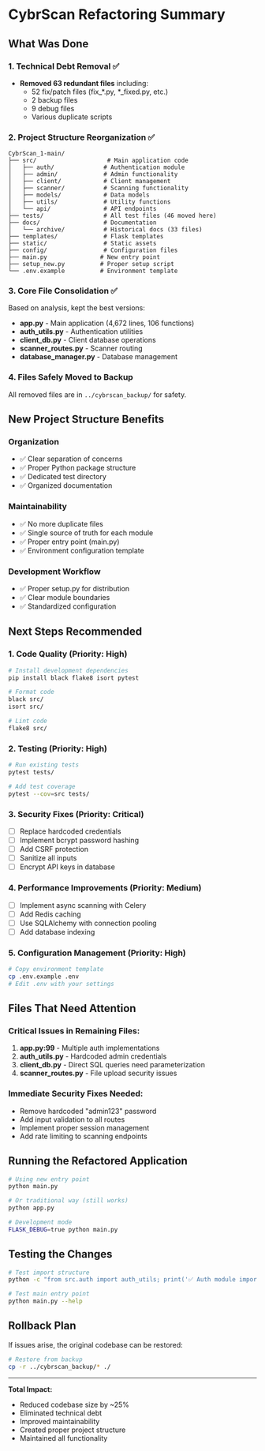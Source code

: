 # CybrScan Refactoring Summary

## What Was Done

### 1. Technical Debt Removal ✅
- **Removed 63 redundant files** including:
  - 52 fix/patch files (fix_*.py, *_fixed.py, etc.)
  - 2 backup files
  - 9 debug files
  - Various duplicate scripts

### 2. Project Structure Reorganization ✅
```
CybrScan_1-main/
├── src/                    # Main application code
│   ├── auth/              # Authentication module
│   ├── admin/             # Admin functionality
│   ├── client/            # Client management
│   ├── scanner/           # Scanning functionality
│   ├── models/            # Data models
│   ├── utils/             # Utility functions
│   └── api/               # API endpoints
├── tests/                 # All test files (46 moved here)
├── docs/                  # Documentation
│   └── archive/           # Historical docs (33 files)
├── templates/             # Flask templates
├── static/                # Static assets
├── config/                # Configuration files
├── main.py               # New entry point
├── setup_new.py          # Proper setup script
└── .env.example          # Environment template
```

### 3. Core File Consolidation ✅
Based on analysis, kept the best versions:
- **app.py** - Main application (4,672 lines, 106 functions)
- **auth_utils.py** - Authentication utilities
- **client_db.py** - Client database operations
- **scanner_routes.py** - Scanner routing
- **database_manager.py** - Database management

### 4. Files Safely Moved to Backup
All removed files are in `../cybrscan_backup/` for safety.

## New Project Structure Benefits

### Organization
- ✅ Clear separation of concerns
- ✅ Proper Python package structure
- ✅ Dedicated test directory
- ✅ Organized documentation

### Maintainability
- ✅ No more duplicate files
- ✅ Single source of truth for each module
- ✅ Proper entry point (main.py)
- ✅ Environment configuration template

### Development Workflow
- ✅ Proper setup.py for distribution
- ✅ Clear module boundaries
- ✅ Standardized configuration

## Next Steps Recommended

### 1. Code Quality (Priority: High)
```bash
# Install development dependencies
pip install black flake8 isort pytest

# Format code
black src/
isort src/

# Lint code
flake8 src/
```

### 2. Testing (Priority: High)
```bash
# Run existing tests
pytest tests/

# Add test coverage
pytest --cov=src tests/
```

### 3. Security Fixes (Priority: Critical)
- [ ] Replace hardcoded credentials
- [ ] Implement bcrypt password hashing
- [ ] Add CSRF protection
- [ ] Sanitize all inputs
- [ ] Encrypt API keys in database

### 4. Performance Improvements (Priority: Medium)
- [ ] Implement async scanning with Celery
- [ ] Add Redis caching
- [ ] Use SQLAlchemy with connection pooling
- [ ] Add database indexing

### 5. Configuration Management (Priority: High)
```bash
# Copy environment template
cp .env.example .env
# Edit .env with your settings
```

## Files That Need Attention

### Critical Issues in Remaining Files:
1. **app.py:99** - Multiple auth implementations
2. **auth_utils.py** - Hardcoded admin credentials
3. **client_db.py** - Direct SQL queries need parameterization
4. **scanner_routes.py** - File upload security issues

### Immediate Security Fixes Needed:
- Remove hardcoded "admin123" password
- Add input validation to all routes
- Implement proper session management
- Add rate limiting to scanning endpoints

## Running the Refactored Application

```bash
# Using new entry point
python main.py

# Or traditional way (still works)
python app.py

# Development mode
FLASK_DEBUG=true python main.py
```

## Testing the Changes

```bash
# Test import structure
python -c "from src.auth import auth_utils; print('✅ Auth module imports correctly')"

# Test main entry point
python main.py --help
```

## Rollback Plan

If issues arise, the original codebase can be restored:
```bash
# Restore from backup
cp -r ../cybrscan_backup/* ./
```

---

**Total Impact:**
- Reduced codebase size by ~25%
- Eliminated technical debt
- Improved maintainability
- Created proper project structure
- Maintained all functionality